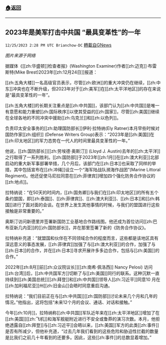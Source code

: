 ###  [:house:返回](README.md)
---


## 2023年是美军打击中共国 “最具变革性”的一年
`12/25/2023 2:28 PM UTC Brianchow-DC` [轉載自GNews](https://gnews.org/articles/2150073)

*图片来源于网络*

据媒体《[[zh:华盛顿]]检查者报》(Washington Examiner)作者[[zh:迈克]]·布雷斯特(Mike Brest)2023年[[zh:12月24日]]报道：

[[zh:五角大楼]]一名高级官员表示，尽管[[zh:欧洲]]的重大冲突仍在继续，[[zh:中东]]冲突也在不断升级，但2023年对于[[zh:美军]]在[[zh:太平洋地区]]的存在来说是“最具变革性的一年”。

[[zh:五角大楼]]的长期关注重点是[[zh:中共国]]，该部门认为[[zh:中共国]]是唯一有意愿和能力重塑[[zh:国际秩序]]以使其受益的[[zh:国家]]，尽管[[zh:美国]]继续在全球各地的不同冲突中援助[[zh:乌克兰]]和[[zh:以色列]]。

负责印太安全事务的[[zh:助理国防部长]]伊利·拉特纳(Ely Ratner)本月早些时候对国防作家[[zh:组织]] (Defense Writers Group)表示：“2023年是[[zh:美国]]在[[zh:印太地区]]的军力态势在一代人的时间里最具变革性的一年。”

他说，[[zh:国防部长]][[zh:劳埃德·奥斯汀]] (Lloyd J. Austin)去年的[[zh:太平洋]]之行取得了一系列胜利。[[zh:国防部]]于2023年[[zh:1月]]在[[zh:澳大利亚]]北部启动的重大新军事部署举措，几个月后，该部门在[[zh:日本]]也采取了同样的举措，其中包括宣布在[[zh:冲绳]]设立一个“海军陆战队濒海作战团”(Marine Littoral Regiment)。他还促使马尼拉同意在[[zh:菲律宾]]增加四个强化防务合作协议的[[zh:地点]]。

拉特纳说：“在50天的时间内，[[zh:国务卿]]与我们在[[zh:印太地区]]的所有五个条约盟国，即[[zh:泰国]]、[[zh:菲律宾]]、[[zh:澳大利亚]]、[[zh:日本]]和[[zh:韩国]]进行了面对面的会谈。在世界上发生其他事情的时候，与我们的盟国进行这些接触是非常重要的。”

奥斯汀访问新德里并签署新国防工业基地合作路线图。他还成为首位访问[[zh:巴布亚新几内亚]]的[[zh:国防部长]]，并在那里签署了新的《防务合作协议》。

拉特纳补充道：“就盟国和伙伴在不同领域合作的程度而言，这些都是该地区具有深远意义的事态发展，[[zh:菲律宾]]加强了与[[zh:澳大利亚]]的合作，加强了与[[zh:日本]]的合作，并在[[zh:日本]]寻求开展许多多边合作，包括与[[zh:美国]]的合作。”

2022年[[zh:8月]]前[[zh:众议院议长]][[zh:南希·佩洛西]] Nancy Pelosi) 访问[[zh:台湾]]后，[[zh:中共国军方]]切断了与[[zh:美国]]同行的联系。这种沉默一直持续到[[zh:美国总统]][[zh:拜登]]和[[zh:中共国]]领导人[[zh:习近平]]同意10 月在[[zh:加利福尼亚]]州[[zh:旧金山]]会晤时同意重启沟通。

拉特纳说：“我们目前正在与[[zh:中共国]][[zh:国防部]]讨论未来几个月和几年的情况。”他指出，这将包括“未来12个月的会议、通话、对话和接触。”

今年[[zh:10月]]，拉特纳称[[zh:中共国]]军队近年来在[[zh:太平洋地区]]增加了在[[zh:美国]][[zh:飞机]]和海军舰艇附近进行不安全或鲁莽的演习次数。本月，他拒绝透露自[[zh:拜登]]与[[zh:习近平]]会晤以来，[[zh:美国]]军方的此类[[zh:事件]]是否有所减少，但他补充道，“过去几年我们看到的这些危险和胁迫性拦截的数量是比我们之前几十年看到的还要多。因此，这些[[zh:事件]]的总数显着增加。”
